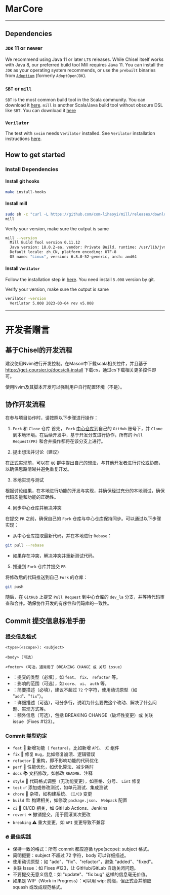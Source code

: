 # MarCore

---

## Dependencies

### `JDK` 11 or newer

We recommend using Java 11 or later `LTS` releases.
While Chisel itself works with Java 8,
our preferred build tool Mill requires Java 11.
You can install the `JDK` as your operating system recommends,
or use the `prebuilt` binaries from [`Adoptium`](https://adoptium.net/)
(formerly `AdoptOpenJDK`).

### `SBT` or `mill`

`SBT` is the most common build tool in the Scala community.
You can download it [here](https://www.scala-sbt.org/download.html).
`mill` is another Scala/Java build tool without obscure DSL like `SBT`.
You can download it [here](https://github.com/com-lihaoyi/mill/releases)

### `Verilator`

The test with `svsim` needs `Verilator` installed.
See `Verilator` installation instructions [here](https://verilator.org/guide/latest/install.html).

## How to get started

### Install Dependencies

#### Install git hooks

```bash
make install-hooks
```

#### Install mill

```bash
sudo sh -c "curl -L https://github.com/com-lihaoyi/mill/releases/download/0.11.12/0.11.12 > /usr/local/bin/mill && chmod +x /usr/local/bin/mill"
mill
```

Verify your version, make sure the output is same

```bash
mill --version
  Mill Build Tool version 0.11.12
  Java version: 18.0.2-ea, vendor: Private Build, runtime: /usr/lib/jvm/java-18-openjdk-amd64
  Default locale: zh_CN, platform encoding: UTF-8
  OS name: "Linux", version: 6.8.0-52-generic, arch: amd64
```

#### Install `Verilator`

Follow the installation step in [here](https://verilator.org/guide/latest/install.html).
You need install `5.008` version by git.

Verify your version, make sure the output is same

```bash
verilator -version
  Verilator 5.008 2023-03-04 rev v5.008
```

---

# 开发者赠言

## 基于Chisel的开发流程

建议使用Nvim进行开发控制。在Mason中下载scala相关控件，并且基于<https://get-coursier.io/docs/cli-install> 下载cs，通过cs下载相关更多控件即可。

使用Nvim及其脚本开发可以强制用户自行配置环境（不是）。

## 协作开发流程

在参与项目协作时，请按照以下步骤进行操作：

1. `Fork` 和 `Clone` 仓库
首先， `Fork` [中心仓库](TODO)到自己的 `GitHub` 账号下，并 `Clone` 到本地环境。在后续开发中，基于开发分支进行协作，所有的 `Pull Request(PR)` 和合并操作都将在该分支上进行。

2. 提出想法并讨论（建议）

在正式实现前，可以在 `QQ` 群中提出自己的想法，与其他开发者进行讨论或协商，以确保思路清晰并避免重复开发。

3. 本地实现与测试

根据讨论结果，在本地进行功能的开发与实现，并确保经过充分的本地测试，确保代码质量和功能的正确性。

4. 同步中心仓库并解决冲突

在提交 `PR` 之前，确保自己的 `Fork` 仓库与中心仓库保持同步。可以通过以下步骤实现：

* 从中心仓库拉取最新代码，并在本地进行 `Rebase`：

``` bash
git pull --rebase
 ```

* 如果存在冲突，解决冲突并重新测试代码。

5. 推送到 `Fork` 仓库并提交 `PR`

将修改后的代码推送到自己 `Fork` 的仓库：

``` bash
git push
```

随后，在 `GitHub` 上提交 `Pull Request` 到中心仓库的 `dev_la` 分支，并等待代码审查和合并。确保协作开发的有序性和代码库的一致性。

## Commit 提交信息标准手册

### 提交信息格式

```plaintext
<type>(<scope>): <subject>

<body> (可选)

<footer> (可选，通常用于 BREAKING CHANGE 或 关联 issue)
```

* <type>：提交的类型（必填），如 `feat`、 `fix`、 `refactor` 等。
* <scope>：影响的范围（可选），如 `core`、 `ui`、 `auth` 等。
* <subject>：简要描述（必填），建议不超过 `72` 个字符，使用动词原型（如 "`add`"、"`fix`"）。
* <body>：详细描述（可选），可分多行，说明为什么要做这个改动、解决了什么问题、实现方式等。
* <footer>：额外信息（可选），包括 BREAKING CHANGE（破坏性变更）或 关联 issue（Fixes #123）。

### Commit 类型约定

* `feat` 🌟 新增功能（ `feature`），比如新增 `API`、 `UI` 组件
* `fix` 🐛 修复 `Bug`，比如修复崩溃、逻辑错误
* `refactor` 🔨 重构，即不影响功能的代码优化
* `perf` 🚀 性能优化，如优化算法、减少耗时
* `docs` 📚 文档修改，如修改 `README`、注释
* `style` 🎨 代码格式调整（无功能变更），如空格、分号、 `Lint` 修复
* `test` ✅ 添加或修改测试，如单元测试、集成测试
* `chore` 🏡 杂项，如构建系统、 `CI/CD` 变更
* `build` 🏗 构建相关，如修改 `package.json`、 `Webpack` 配置
* `ci` 🤖 CI/CD 相关，如 GitHub Actions、Jenkins
* `revert` ⏪ 撤销提交，用于回滚某次更改
* `breaking` ⚠️ 重大变更，如 `API` 变更导致不兼容

### 🔥 最佳实践

* 保持一致的格式：所有 commit 都应遵循 type(scope): subject 格式。
* 简明扼要：subject 不超过 72 字符，body 可以详细描述。
* 使用动词原型：如 "add"、"fix"、"refactor"，避免 "added"、"fixed"。
* 关联 Issue：如 Fixes #123，让 GitHub/GitLab 自动关闭问题。
* 不要提交无意义信息：如 "update"、"fix bug" 这样的信息毫无价值。
* 如果是 WIP（Work in Progress）：可以用 wip: 前缀，但正式合并前应 squash 或改成规范格式。
